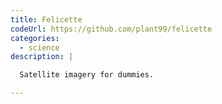 ```yaml
---
title: Felicette
codeUrl: https://github.com/plant99/felicette
categories:
  - science
description: |

  Satellite imagery for dummies.

---
```


